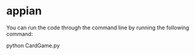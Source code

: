 # appian

You can run the code through the command line by running the following command:

python CardGame.py
